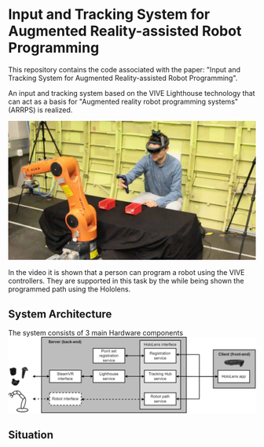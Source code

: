 # Input and Tracking System for Augmented Reality-assisted Robot Programming

This repository contains the code associated with the paper: "Input and Tracking System for Augmented Reality-assisted Robot Programming".

An input and tracking system based on the VIVE Lighthouse technology that can act as a basis for "Augmented reality robot programming systems" (ARRPS) is realized.

[![Demonstration](https://github.com/MarvinGravert/ViveBasedArrpsPlatform/blob/master/docs/thumbnail.png)](https://drive.google.com/uc?export=view&id=1H2Rch_cU7NQEx1P7Vw_yysYIELuPIRAo "Demonstration")

In the video it is shown that a person can program a robot using the VIVE controllers. They are supported in this task by the  while being shown the programmed path using the Hololens.

## System Architecture

The system consists of 3 main Hardware components
![Architecture](https://github.com/MarvinGravert/ViveBasedArrpsPlatform/blob/master/docs/architecture.png)

## Situation

